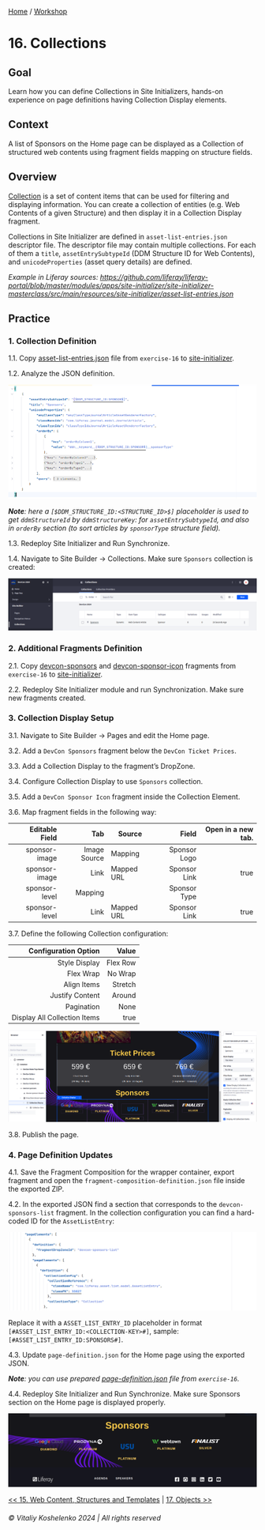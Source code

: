 [Home](../../../README.md) / [Workshop](../README.md) 

# 16. Collections

## Goal 

Learn how you can define Collections in Site Initializers, hands-on experience on page definitions having Collection Display elements.

## Context

A list of Sponsors on the Home page can be displayed as a Collection of structured web contents using fragment fields mapping on structure fields.

## Overview

[Collection](https://learn.liferay.com/w/dxp/site-building/displaying-content/collections-and-collection-pages) is a set of content items that can be used for filtering and displaying information. 
You can create a collection of entities (e.g. Web Contents of a given Structure) and then display it in a Collection Display fragment.

Collections in Site Initializer are defined in `asset-list-entries.json` descriptor file. 
The descriptor file may contain multiple collections. 
For each of them a `title`, `assetEntrySubtypeId` (DDM Structure ID for Web Contents), and `unicodeProperties` (asset query details) are defined.

_Example in Liferay sources: https://github.com/liferay/liferay-portal/blob/master/modules/apps/site-initializer/site-initializer-masterclass/src/main/resources/site-initializer/asset-list-entries.json_

## Practice

### 1. Collection Definition

1.1. Copy [asset-list-entries.json](../../../exercises/exercise-16/asset-list-entries.json) file from `exercise-16` to [site-initializer](../../../modules/devcon-site-initializer/src/main/resources/site-initializer).

1.2. Analyze the JSON definition.

![02.png](images/02.png)

_**Note**: here a `[$DDM_STRUCTURE_ID:<STRUCTURE_ID>$]` placeholder is used to get `ddmStructureId` by `ddmStructureKey`: for `assetEntrySubtypeId`, and also in `orderBy` section (to sort articles by `sponsorType` structure field)._

1.3. Redeploy Site Initializer and Run Synchronize.

1.4. Navigate to Site Builder → Collections. Make sure `Sponsors` collection is created:

![03.png](images/03.png)

### 2. Additional Fragments Definition

2.1. Copy [devcon-sponsors](../../../exercises/exercise-16/fragments/group/devcon/devcon-sponsors) and [devcon-sponsor-icon](../../../exercises/exercise-16/fragments/group/devcon/devcon-sponsor-icon) fragments from `exercise-16` to [site-initializer](../../../modules/devcon-site-initializer/src/main/resources/site-initializer).

2.2. Redeploy Site Initializer module and run Synchronization. Make sure new fragments created.

### 3. Collection Display Setup

3.1. Navigate to Site Builder → Pages and edit the Home page.

3.2. Add a `DevCon Sponsors` fragment below the `DevCon Ticket Prices`.

3.3. Add a Collection Display to the fragment’s DropZone.

3.4. Configure Collection Display to use `Sponsors` collection.

3.5. Add a `DevCon Sponsor Icon` fragment inside the Collection Element.

3.6. Map fragment fields in the following way:

| Editable Field |          Tab | Source     |        Field | Open in a new tab. |
|---------------:|-------------:|------------|-------------:|-------------------:|
|  sponsor-image | Image Source | Mapping    | Sponsor Logo |                    |
|  sponsor-image |         Link | Mapped URL | Sponsor Link |               true |
|  sponsor-level |      Mapping |            | Sponsor Type |                    |
|  sponsor-level |         Link | Mapped URL | Sponsor Link |               true |

3.7. Define the following Collection configuration:

|         Configuration Option |    Value |
|-----------------------------:|---------:|
|                Style Display | Flex Row |
|                    Flex Wrap |  No Wrap |
|                  Align Items |  Stretch |
|              Justify Content |   Around |
|                   Pagination |     None |
| Display All Collection Items |     true |

![04.png](images/04.png)

3.8. Publish the page.

### 4. Page Definition Updates

4.1. Save the Fragment Composition for the wrapper container, export fragment and open the `fragment-composition-definition.json` file inside the exported ZIP.

4.2. In the exported JSON find a section that corresponds to the `devcon-sponsors-list` fragment. 
In the collection configuration you can find a hard-coded ID for the `AssetListEntry`:

![05.png](images/05.png)

Replace it with a `ASSET_LIST_ENTRY_ID` placeholder in format `[#ASSET_LIST_ENTRY_ID:<COLLECTION-KEY>#]`, sample: `[#ASSET_LIST_ENTRY_ID:SPONSORS#]`.

4.3. Update `page-definition.json` for the Home page using the exported JSON.

_**Note**: you can use prepared [page-definition.json](../../../exercises/exercise-16/layouts/1_home/page-definition.json) file from `exercise-16`._ 

4.4. Redeploy Site Initializer and Run Synchronize. Make sure Sponsors section on the Home page is displayed properly.

![06.png](images/06.png)

[<< 15. Web Content, Structures and Templates](../15-web-content/README.md) | [17. Objects >>](../17-objects/README.md)

###### © Vitaliy Koshelenko 2024 | All rights reserved